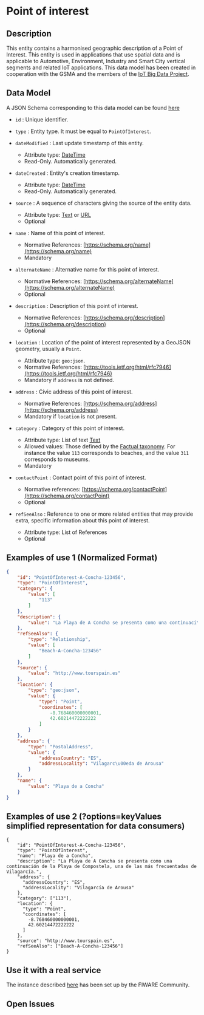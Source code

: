 # Point of interest

## Description

This entity contains a harmonised geographic description of a Point of Interest. This entity is
used in applications that use spatial data and is applicable to Automotive, Environment,
Industry and Smart City vertical segments and related IoT applications. This data model
has been created in cooperation with the GSMA and the members of the [IoT Big Data Project](http://www.gsma.com/iot/iot-big-data/). 

## Data Model

A JSON Schema corresponding to this data model can be found [here](http://fiware.github.io/dataModels/specs/PointOfInterest/PointOfInterest/schema.json)

+ `id` : Unique identifier. 

+ `type` : Entity type. It must be equal to `PointOfInterest`.

+ `dateModified` : Last update timestamp of this entity.
    + Attribute type: [DateTime](https://schema.org/DateTime)
    + Read-Only. Automatically generated.

+ `dateCreated` : Entity's creation timestamp.
    + Attribute type: [DateTime](https://schema.org/DateTime)
    + Read-Only. Automatically generated.
    
+ `source` : A sequence of characters giving the source of the entity data.
    + Attribute type: [Text](https://schema.org/Text) or [URL](https://schema.org/URL)
    + Optional    
    
+ `name` : Name of this point of interest.
    + Normative References: [https://schema.org/name](https://schema.org/name)
    + Mandatory
    
+ `alternateName` : Alternative name for this point of interest.
    + Normative References: [https://schema.org/alternateName](https://schema.org/alternateName)
    + Optional

+ `description` : Description of this point of interest.
    + Normative References: [https://schema.org/description](https://schema.org/description)
    + Optional

+ `location` : Location of the point of interest represented by a GeoJSON geometry, usually a `Point`. 
    + Attribute type: `geo:json`.
    + Normative References: [https://tools.ietf.org/html/rfc7946](https://tools.ietf.org/html/rfc7946)
    + Mandatory if `address` is not defined. 
    
+ `address` : Civic address of this point of interest.
    + Normative References: [https://schema.org/address](https://schema.org/address)
    + Mandatory if `location` is not present.
    
+ `category` : Category of this point of interest. 
    + Attribute type: List of text [Text](https://schema.org/Text)
    + Allowed values: Those defined by the [Factual taxonomy](https://github.com/Factual/places/blob/master/categories/factual_taxonomy.json).
    For instance the value `113` corresponds to beaches, and the value `311` corresponds to museums. 
    + Mandatory
    
+ `contactPoint` :  Contact point of this point of interest.
    + Normative references: [https://schema.org/contactPoint](https://schema.org/contactPoint)
    + Optional    
    
+ `refSeeAlso` : Reference to one or more related entities that may provide extra,
specific information about this point of interest.
    + Attribute type: List of References
    + Optional

## Examples of use 1 (Normalized Format)    

```json
{
    "id": "PointOfInterest-A-Concha-123456",
    "type": "PointOfInterest", 
    "category": {
        "value": [
            "113"
        ]
    }, 
    "description": {
        "value": "La Playa de A Concha se presenta como una continuaci\u00f3n de la Playa de Compostela, una de las m\u00e1s frecuentadas de Vilagarc\u00eda."
    }, 
    "refSeeAlso": {
        "type": "Relationship", 
        "value": [
            "Beach-A-Concha-123456"
        ]
    }, 
    "source": {
        "value": "http://www.tourspain.es"
    }, 
    "location": {
        "type": "geo:json", 
        "value": {
            "type": "Point", 
            "coordinates": [
                -8.768460000000001, 
                42.60214472222222
            ]
        }
    }, 
    "address": {
        "type": "PostalAddress", 
        "value": {
            "addressCountry": "ES", 
            "addressLocality": "Vilagarc\u00eda de Arousa"
        }
    }, 
    "name": {
        "value": "Playa de a Concha"
    }
}

```
    
## Examples of use 2 (?options=keyValues simplified representation for data consumers)

    {
        "id": "PointOfInterest-A-Concha-123456",
        "type": "PointOfInterest",
        "name": "Playa de a Concha",
        "description": "La Playa de A Concha se presenta como una continuación de la Playa de Compostela, una de las más frecuentadas de Vilagarcía.",
        "address": {
          "addressCountry": "ES",
          "addressLocality": "Vilagarcía de Arousa"
        },
        "category": ["113"],
        "location": {
          "type": "Point",
          "coordinates": [
            -8.768460000000001,
            42.60214472222222
          ]
        },
        "source": "http://www.tourspain.es",
        "refSeeAlso": ["Beach-A-Concha-123456"]
    }

    
## Use it with a real service

The instance described [here](https://docs.google.com/document/d/1lHP7XS-7TNzsxLa0bNFb-96JnJXh0ecIHS3-H0qMREg/edit?usp=sharing) has been set up by the FIWARE Community.

## Open Issues


